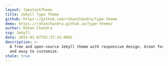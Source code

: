 ```yaml
---
layout: JamstackTheme
title: Jekyll Type Theme
github: https://github.com/rohanchandra/type-theme
demo: https://rohanchandra.github.io/type-theme/
author: Rohan Chandra
ssg: Jekyll
date: 2015-01-07T02:37:24.000Z
description: >-
  A free and open-source Jekyll theme with responsive design. Great for blogs
  and easy to customize.
stale: true
---
```

